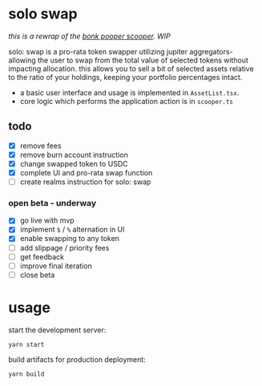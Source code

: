 # solo swap

_this is a rewrap of the [bonk pooper scooper](https://github.com/BonkLabs/pooperscooper). WIP_

solo: swap is a pro-rata token swapper utilizing jupiter aggregators- allowing the user to swap from the total value of selected tokens without impacting allocation. this allows you to sell a bit of selected assets relative to the ratio of your holdings, keeping your portfolio percentages intact. 

- a basic user interface and usage is implemented in `AssetList.tsx`.
- core logic which performs the application action is in `scooper.ts`

## todo

- [x] remove fees</br>
- [x] remove burn account instruction</br>
- [x] change swapped token to USDC</br>
- [x] complete UI and pro-rata swap function
- [ ] create realms instruction for solo: swap 

### open beta - underway
- [x] go live with mvp
- [x] implement `$` / `%` alternation in UI
- [x] enable swapping to any token
- [ ] add slippage / priority fees  
- [ ] get feedback
- [ ] improve final iteration
- [ ] close beta

# usage

start the development server:
```
yarn start
```

build artifacts for production deployment:
```
yarn build
```